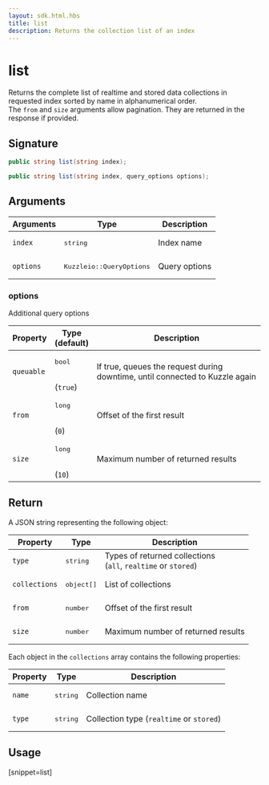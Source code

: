```yaml
---
layout: sdk.html.hbs
title: list
description: Returns the collection list of an index
---
```


# list

Returns the complete list of realtime and stored data collections in requested index sorted by name in alphanumerical order.  
The `from` and `size` arguments allow pagination. They are returned in the response if provided.


## Signature

```csharp
public string list(string index);

public string list(string index, query_options options);

```

## Arguments

| Arguments    | Type    | Description |
|--------------|---------|-------------|
| `index` | <pre>string</pre> | Index name    | 
| `options` | <pre>Kuzzleio::QueryOptions</pre> | Query options    | 

### options

Additional query options

| Property     | Type<br/>(default)    | Description        |
| ---------- | ------- | --------------------------------- | 
| `queuable` | <pre>bool</pre><br/>(`true`) | If true, queues the request during downtime, until connected to Kuzzle again |
| `from` | <pre>long</pre><br/>(`0`) | Offset of the first result |
| `size` | <pre>long</pre><br/>(`10`) | Maximum number of returned results |

## Return

A JSON string representing the following object:

| Property   | Type    | Description  |
|--------------|---------|-------------|
| `type` | <pre>string</pre> | Types of returned collections <br/>(`all`, `realtime` or `stored`)   |
| ``collections`` | <pre>object[]</pre> | List of collections  |
| `from` | <pre>number</pre> | Offset of the first result |
| `size` | <pre>number</pre> | Maximum number of returned results |

Each object in the `collections` array contains the following properties:

| Property   | Type    | Description  |
|--------------|---------|-------------|
| `name` | <pre>string</pre> | Collection name |
| `type` | <pre>string</pre> | Collection type (`realtime` or `stored`) |


## Usage

[snippet=list]
